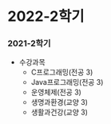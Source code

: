 # 2022-2학기

### 2021-2학기

* 수강과목
  * &#x20;C프로그래밍(전공 3)&#x20;
  * Java프로그래밍(전공 3)&#x20;
  * 운영체제(전공 3)&#x20;
  * 생명과환경(교양 3)&#x20;
  * 생활과건강(교양 3)&#x20;

